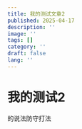 ```yaml
---
title: 我的测试文章2
published: 2025-04-17
description: ''
image: ''
tags: []
category: ''
draft: false 
lang: ''
---
```

# 我的测试2
的说法防守打法